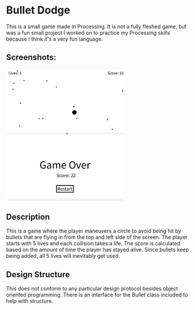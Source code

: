 # Bullet Dodge

This is a small game made in Processing. It is not a fully fleshed game, but was a fun small project I worked on to practice my Processing skills because I think it's a very fun language. 
 

## Screenshots:
<div align=left>

<img src="https://raw.githubusercontent.com/jpass23/BulletDodge/main/Screenshots/PlayScreen.png" alt="drawing" width="320"/>

<img src="https://raw.githubusercontent.com/jpass23/BulletDodge/main/Screenshots/GameOverScreen.png" width="320"/>

</div>

## Description
This is a game where the player maneuvers a circle to avoid being hit by bullets that are flying in from the top and left side of the screen. The player starts with 5 lives and each collision takes a life. The score is calculated based on the amount of time the player has stayed alive. Since bullets keep being added, all 5 lives will inevitably get used. 

## Design Structure
This does not conform to any particular design protocol besides object oriented programming. There is an interface for the Bullet class included to help with structure.
